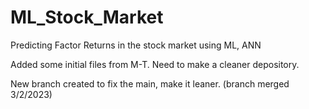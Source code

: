 # ML_Stock_Market
Predicting Factor Returns in the stock market using ML, ANN

Added some initial files from M-T. Need to make a cleaner depository. 

New branch created to fix the main, make it leaner. (branch merged 3/2/2023)
